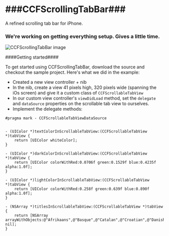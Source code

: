 ###CCFScrollingTabBar###
==================

A refined scrolling tab bar for iPhone.

### We're working on getting everything setup.  Gives a little time. ###


![CCFScrollingTabBar image](-https://raw.github.com/cocoa-factory/CCFScrollingTabBar/screenshots/screenshots/tab-bar-img-001.jpg)

####Getting started####

To get started using CCFScrollingTabBar, download the source and checkout the sample project.  Here's what we did in the example:

- Created a new view controller + nib
- In the nib, create a view 41 pixels high, 320 pixels wide (spanning the iOs screen) and give it a custom class of `CCFScrollableTabView`
- In our custom view controller's `viewDidLoad` method, set the `delegate` and `dataSource` properties on the scrollable tab view to ourselves.
- Implement the delegate methods:

```
#pragma mark - CCFScrollableTabViewDataSource


- (UIColor *)textColorInScrollableTabView:(CCFScrollableTabView *)tabView {
    return [UIColor whiteColor];
}

- (UIColor *)darkColorInScrollableTabView:(CCFScrollableTabView *)tabView {
    return [UIColor colorWithRed:0.0706f green:0.1529f blue:0.4235f alpha:1.0f];
}

- (UIColor *)lightColorInScrollableTabView:(CCFScrollableTabView *)tabView {
    return [UIColor colorWithRed:0.258f green:0.639f blue:0.890f alpha:1.0f];
}

- (NSArray *)titlesInScrollableTabView:(CCFScrollableTabView *)tabView {
    return [NSArray arrayWithObjects:@"Afrikaans",@"Basque",@"Catalan",@"Croatian",@"Danish",@"English",@"French",@"German",@"Hungarian", nil];
}
```


